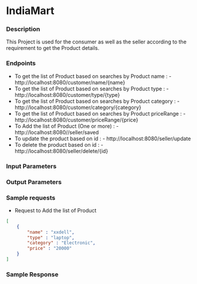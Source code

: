 # IndiaMart 

### Description
This Project is used for the consumer as well as the seller according to the requirement to get the Product details.

### Endpoints
- To get the list of Product based on searches by Product name : -  http://localhost:8080/customer/name/{name}
- To get the list of Product based on searches by Product type : -  http://localhost:8080/customer/type/{type}
- To get the list of Product based on searches by Product category : -  http://localhost:8080/customer/category/{category}
- To get the list of Product based on searches by Product priceRange : -  http://localhost:8080/customer/priceRange/{price}
- To Add the list of Product (One or more) : -  http://localhost:8080//seller/saved
- To update the product based on id : -  http://localhost:8080/seller/update
- To delete the product based on id : -  http://localhost:8080/seller/delete/{id}


### Input Parameters

### Output Parameters

### Sample requests
- Request to Add the list of Product
```json
[
	{
	    "name" : "xxdell",
        "type" : "laptop",
		"category" : "Electronic",
		"price" : "20000"
	}
]

```



### Sample Response
